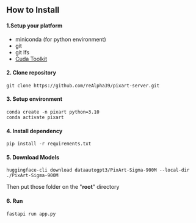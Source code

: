 ## How to Install

#### 1.Setup your platform
-   miniconda (for python environment)
-   git
-   git lfs
-   [Cuda Toolkit](https://developer.nvidia.com/cuda-12-4-0-download-archive)

#### 2. Clone repository
```
git clone https://github.com/reAlpha39/pixart-server.git
```

#### 3. Setup environment
```
conda create -n pixart python=3.10
conda activate pixart
```

#### 4. Install dependency
```
pip install -r requirements.txt
```

#### 5. Download Models
```
huggingface-cli download dataautogpt3/PixArt-Sigma-900M --local-dir ./PixArt-Sigma-900M
```

Then put those folder on the "**root**" directory

#### 6. Run
```
fastapi run app.py
```
